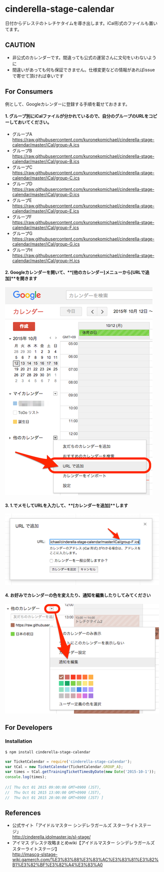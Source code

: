 cinderella-stage-calendar
==========================
日付からデレステのトレチケタイムを導き出します。iCal形式のファイルも置いてます。

## CAUTION

- 非公式のカレンダーです。間違っても公式の運営さんに文句をいわないように
- 間違いがあっても何も保証できません。仕様変更などの情報があればissueで寄せて頂ければ幸いです

## For Consumers
例として、Googleカレンダーに登録する手順を載せておきます。

#### 1. グループ別にiCalファイルが分かれているので、自分のグループのURLをコピーしておいてください。

- グループA https://raw.githubusercontent.com/kuronekomichael/cinderella-stage-calendar/master/iCal/group-A.ics
- グループB https://raw.githubusercontent.com/kuronekomichael/cinderella-stage-calendar/master/iCal/group-B.ics
- グループC https://raw.githubusercontent.com/kuronekomichael/cinderella-stage-calendar/master/iCal/group-C.ics
- グループD https://raw.githubusercontent.com/kuronekomichael/cinderella-stage-calendar/master/iCal/group-D.ics
- グループE https://raw.githubusercontent.com/kuronekomichael/cinderella-stage-calendar/master/iCal/group-E.ics
- グループF https://raw.githubusercontent.com/kuronekomichael/cinderella-stage-calendar/master/iCal/group-F.ics
- グループG https://raw.githubusercontent.com/kuronekomichael/cinderella-stage-calendar/master/iCal/group-G.ics
- グループH https://raw.githubusercontent.com/kuronekomichael/cinderella-stage-calendar/master/iCal/group-H.ics

#### 2. Googleカレンダーを開いて、**[他のカレンダー]**メニューから**[URLで追加]**を開きます

![](img/example-google-calendar-01.png)

#### 3. 1.でメモしてURLを入力して、**[カレンダーを追加]**します

![](img/example-google-calendar-02.png)

#### 4. お好みでカレンダーの色を変えたり、通知を編集したりしてみてください

![](img/example-google-calendar-03.png)

## For Developers

### Installation

```bash
$ npm install cinderella-stage-calendar
```

```javascript
var TicketCalendar = require('cinderella-stage-calendar');
var tCal = new TicketCalendar(TicketCalendar.GROUP_A);
var times = tCal.getTrainingTicketTimesByDate(new Date('2015-10-1'));
console.log(times);

//[ Thu Oct 01 2015 09:00:00 GMT+0900 (JST),
//  Thu Oct 01 2015 13:00:00 GMT+0900 (JST),
//  Thu Oct 01 2015 20:00:00 GMT+0900 (JST) ]
```

## References

- 公式サイト「アイドルマスター シンデレラガールズ スターライトステージ」  
http://cinderella.idolmaster.jp/sl-stage/
- アイマス デレステ攻略まとめwiki【アイドルマスター シンデレラガールズ スターライトステージ】  
http://imascg-slstage-wiki.gamerch.com/%E3%83%88%E3%83%AC%E3%83%81%E3%82%B1%E3%82%BF%E3%82%A4%E3%83%A0
